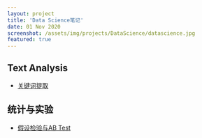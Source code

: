```yaml
---
layout: project
title: 'Data Science笔记'
date: 01 Nov 2020
screenshot: /assets/img/projects/DataScience/datascience.jpg
featured: true
---
```


## Text Analysis
  - [关键词提取](/collection/DS_notes/KeywordsExtraction/) 
  
## 统计与实验
  - [假设检验与AB Test](/collection/DS_notes/Hypothesis_test/) 

